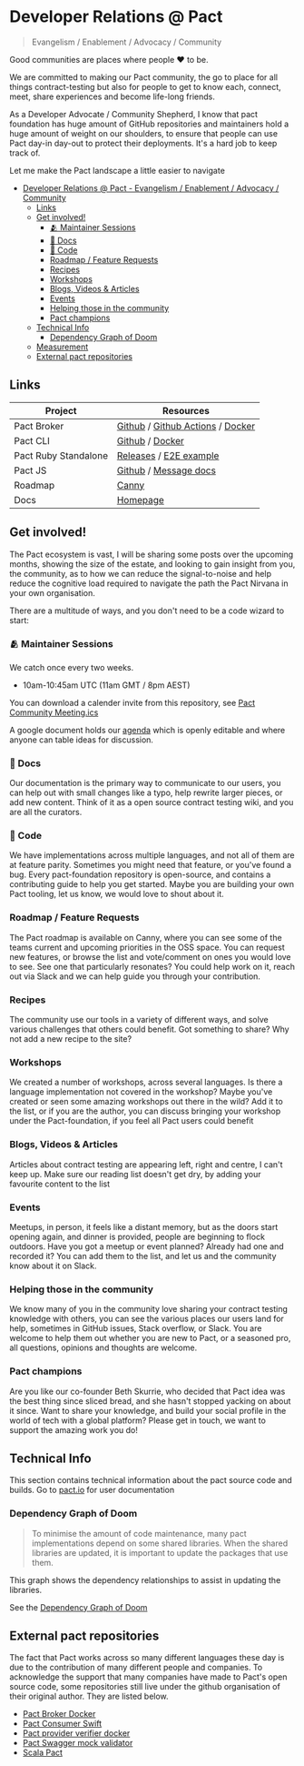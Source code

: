 # Developer Relations @ Pact

> Evangelism / Enablement / Advocacy / Community

Good communities are places where people :heart: to be.

We are committed to making our Pact community, the go to place for all things contract-testing but also for people to get to know each, connect, meet, share experiences and become life-long friends.

As a Developer Advocate / Community Shepherd, I know that pact foundation has huge amount of GitHub repositories and maintainers hold a huge amount of weight on our shoulders, to ensure that people can use Pact day-in day-out to protect their deployments. It's a hard job to keep track of.

Let me make the Pact landscape a little easier to navigate

- [Developer Relations @ Pact - Evangelism / Enablement / Advocacy / Community](#developer-relations--pact---evangelism--enablement--advocacy--community)
  - [Links](#links)
  - [Get involved!](#get-involved)
    - [🫂 Maintainer Sessions](#-maintainer-sessions)
    - [📙 Docs](#-docs)
    - [🚀 Code](#-code)
    - [Roadmap / Feature Requests](#roadmap--feature-requests)
    - [Recipes](#recipes)
    - [Workshops](#workshops)
    - [Blogs, Videos & Articles](#blogs-videos--articles)
    - [Events](#events)
    - [Helping those in the community](#helping-those-in-the-community)
    - [Pact champions](#pact-champions)
  - [Technical Info](#technical-info)
    - [Dependency Graph of Doom](#dependency-graph-of-doom)
  - [Measurement](#measurement)
  - [External pact repositories](#external-pact-repositories)

## Links

| Project              | Resources                                                                                                                                                                                                       |
| -------------------- | --------------------------------------------------------------------------------------------------------------------------------------------------------------------------------------------------------------- |
| Pact Broker          | [Github](https://github.com/pact-foundation/pact_broker) / [Github Actions](https://github.com/pact-foundation/pact_broker/actions) / [Docker](https://hub.docker.com/repository/docker/pactfoundation/pact-broker) |
| Pact CLI             | [Github](https://github.com/pact-foundation/pact-ruby-cli) / [Docker](https://hub.docker.com/repository/docker/pactfoundation/pact-cli)                                                                           |
| Pact Ruby Standalone | [Releases](https://github.com/pact-foundation/pact-ruby-standalone/releases) / [E2E example](https://github.com/pact-foundation/pact-ruby-standalone-e2e-example)                                                 |
| Pact JS              | [Github](https://github.com/pact-foundation/pact-js) / [Message docs](https://github.com/pact-foundation/pact-js#asynchronous-api-testing)                                                                        |
| Roadmap              | [Canny](https://pact.canny.io)                                                                                                                                                                                  |
| Docs                 | [Homepage](https://docs.pact.io)                                                                                                                                                                                |

## Get involved!

The Pact ecosystem is vast, I will be sharing some posts over the upcoming months, showing the size of the estate, and looking to gain insight from you, the community, as to how we can reduce the signal-to-noise and help reduce the cognitive load required to navigate the path the Pact Nirvana in your own organisation.

There are a multitude of ways, and you don't need to be a code wizard to start:

### 🫂 Maintainer Sessions

We catch once every two weeks.

- 10am-10:45am UTC (11am GMT / 8pm AEST)

You can download a calender invite from this repository, see [Pact Community Meeting.ics](https://github.com/pact-foundation/devrel/blob/master/Pact%20Community%20Meeting.ics)

A google document holds our [agenda](https://docs.google.com/document/d/1v_QWyYEl7rxR5hV0EQAcTFjBbiq5_uzn7_WMMYILRac/edit?usp=sharing) which is openly editable and where anyone can table ideas for discussion.

### 📙 Docs

Our documentation is the primary way to communicate to our users, you can help out with small changes like a typo, help rewrite larger pieces, or add new content. Think of it as a open source contract testing wiki, and you are all the curators.

### 🚀 Code

We have implementations across multiple languages, and not all of them are at feature parity. Sometimes you might need that feature, or you've found a bug. Every pact-foundation repository is open-source, and contains a contributing guide to help you get started. Maybe you are building your own Pact tooling, let us know, we would love to shout about it.

### Roadmap / Feature Requests

The Pact roadmap is available on Canny, where you can see some of the teams current and upcoming priorities in the OSS space. You can request new features, or browse the list and vote/comment on ones you would love to see. See one that particularly resonates? You could help work on it, reach out via Slack and we can help guide you through your contribution.

### Recipes

The community use our tools in a variety of different ways, and solve various challenges that others could benefit. Got something to share? Why not add a new recipe to the site?

### Workshops

We created a number of workshops, across several languages. Is there a language implementation not covered in the workshop? Maybe you've created or seen some amazing workshops out there in the wild? Add it to the list, or if you are the author, you can discuss bringing your workshop under the Pact-foundation, if you feel all Pact users could benefit

### Blogs, Videos & Articles

Articles about contract testing are appearing left, right and centre, I can't keep up. Make sure our reading list doesn't get dry, by adding your favourite content to the list

### Events

Meetups, in person, it feels like a distant memory, but as the doors start opening again, and dinner is provided, people are beginning to flock outdoors. Have you got a meetup or event planned? Already had one and recorded it? You can add them to the list, and let us and the community know about it on Slack.

### Helping those in the community

We know many of you in the community love sharing your contract testing knowledge with others, you can see the various places our users land for help, sometimes in GitHub issues, Stack overflow, or Slack. You are welcome to help them out whether you are new to Pact, or a seasoned pro, all questions, opinions and thoughts are welcome.

### Pact champions

Are you like our co-founder Beth Skurrie, who decided that Pact idea was the best thing since sliced bread, and she hasn't stopped yacking on about it since. Want to share your knowledge, and build your social profile in the world of tech with a global platform? Please get in touch, we want to support the amazing work you do!

## Technical Info

This section contains technical information about the pact source code and builds. Go to [pact.io][pactio] for user documentation

### Dependency Graph of Doom

> To minimise the amount of code maintenance, many pact implementations depend on some shared libraries. When the shared libraries are updated, it is important to update the packages that use them.

This graph shows the dependency relationships to assist in updating the libraries.

See the [Dependency Graph of Doom](./dependency_graph.md)

## External pact repositories

The fact that Pact works across so many different languages these day is due to the contribution of many different people and companies. To acknowledge the support that many companies have made to Pact's open source code, some repositories still live under the github organisation of their original author. They are listed below.

- [Pact Broker Docker](https://github.com/DiUS/pact_broker-docker)
- [Pact Consumer Swift](https://github.com/DiUS/pact-consumer-swift)
- [Pact provider verifier docker](https://github.com/DiUS/pact-provider-verifier-docker)
- [Pact Swagger mock validator](https://bitbucket.org/atlassian/swagger-mock-validator)
- [Scala Pact](https://github.com/ITV/scala-pact)

[pactio]: http://pact.io
